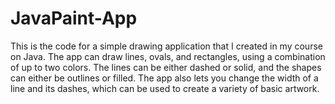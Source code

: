 # JavaPaint-App
This is the code for a simple drawing application that I created in my course on Java. The app can draw lines, ovals, and rectangles, using a combination of up to two colors. The lines can be either dashed or solid, and the shapes can either be outlines or filled. The app also lets you change the width of a line and its dashes, which can be used to create a variety of basic artwork.
